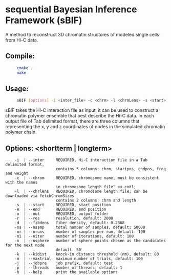 # sequential Bayesian Inference Framework (sBIF)

A method to reconstruct 3D chromatin structures of modeled single cells from Hi-C data.

## Compile: 

```Bash
     cmake .
     make
```

## Usage: 

```Bash
     sBIF [options] -i <inter_file> -c <chrm> -l <chrmLens> -s <start> -e <end> -o <out_folder>
```

sBIF takes the Hi-C interaction file as input, it can be used to construct a chromatin polymer ensemble that best describe the Hi-C data. In each output file of Tab delimited format, there are three columns that representing the x, y and z coordinates of nodes in the simulated chromatin polymer chain.

## Options: <shortterm | longterm> 

        -i  | --inter     REQUIRED, Hi-C interaction file in a Tab delimited format, 
                          contains 5 columns: chrm, startpos, endpos, freq and weight
        -c  | --chrom     REQUIRED, chromosome name, must be consistent with the names
                          in chromosome length file" << endl;
        -l  | --chrlens   REQUIRED, chromosome length file, can be downloaded via fetchChromSizes
                          contains 2 columns: chrm and length
        -s  | --start     REQUIRED, start position
        -e  | --end       REQUIRED, end position
        -o  | --out       REQUIRED, output folder
        -r  | --res       resolution, default: 2000
        -d  | --fibdens   fiber density, default: 0.2368
        -ns | --nsamp     total number of samples, default: 50000
        -nr | --nruns     number of samples per run, default: 100
        -ni | --niter     number of iterations, default: 100
        -n  | --nsphere   number of sphere points chosen as the candidates for the next node
                          default: 50
        -k  | --kidist    knock-in distance threshold (nm), default: 80
        -m  | --maxtrial  maximum number of trials, default: 100
        -j  | --jobpre    job prefix, default: test
        -p  | --threads   number of threads, default: 1
        -h  | --help      print the available options
